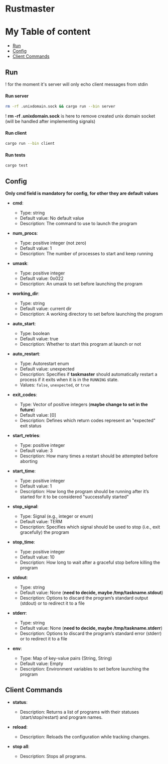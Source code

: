 # Rustmaster

# My Table of content
- [Run](#id-section0)
- [Config](#id-section1)
- [Client Commands](#id-section2)

<div id='id-section0'/>

## Run

! for the moment it's server will only echo client messages from stdin

#### Run server
```bash
rm -rf .unixdomain.sock && cargo run --bin server
```
! **rm -rf .unixdomain.sock** is here to remove created unix domain socket (will be handled after implementing signals)

#### Run client
```bash
cargo run --bin client
```

#### Run tests
```bash
cargo test
```

<div id='id-section1'/>

## Config

**Only cmd field is mandatory for config, for other they are default values**

- **cmd**: 
  - Type: string
  - Default value: No default value
  - Description: The command to use to launch the program

- **num_procs**: 
  - Type: positive integer (not zero)
  - Default value: 1
  - Description: The number of processes to start and keep running

- **umask**: 
  - Type: positive integer
  - Default value: 0o022
  - Description: An umask to set before launching the program

- **working_dir**: 
  - Type: string
  - Default value: current dir
  - Description: A working directory to set before launching the program

- **auto_start**: 
  - Type: boolean
  - Default value: true
  - Description: Whether to start this program at launch or not

- **auto_restart**: 
  - Type: Autorestart enum
  - Default value: unexpected
  - Description: Specifies if **taskmaster** should automatically restart a process if it exits when it is in the `RUNNING` state. 
  - Values: `false`, `unexpected`, or `true`

- **exit_codes**: 
  - Type: Vector of positive integers (**maybe change to set in the future**)
  - Default value: [0]
  - Description: Defines which return codes represent an "expected" exit status

- **start_retries**: 
  - Type: positive integer
  - Default value: 3
  - Description: How many times a restart should be attempted before aborting

- **start_time**: 
  - Type: positive integer
  - Default value: 1
  - Description: How long the program should be running after it’s started for it to be considered "successfully started"

- **stop_signal**: 
  - Type: Signal (e.g., integer or enum)
  - Default value: TERM
  - Description: Specifies which signal should be used to stop (i.e., exit gracefully) the program

- **stop_time**: 
  - Type: positive integer
  - Default value: 10
  - Description: How long to wait after a graceful stop before killing the program

- **stdout**: 
  - Type: string
  - Default value: None (**need to decide, maybe /tmp/taskname.stdout**)
  - Description: Options to discard the program’s standard output (stdout) or to redirect it to a file

- **stderr**: 
  - Type: string
  - Default value: None (**need to decide, maybe /tmp/taskname.stderr**)
  - Description: Options to discard the program’s standard error (stderr) or to redirect it to a file

- **env**: 
  - Type: Map of key-value pairs (String, String)
  - Default value: Empty
  - Description: Environment variables to set before launching the program


<div id='id-section2'/>

## Client Commands
- **status**:
  - Description: Returns a list of programs with their statuses (start/stop/restart) and program names.

- **reload**:
  - Description: Reloads the configuration while tracking changes.

- **stop all**:
  - Description: Stops all programs.
